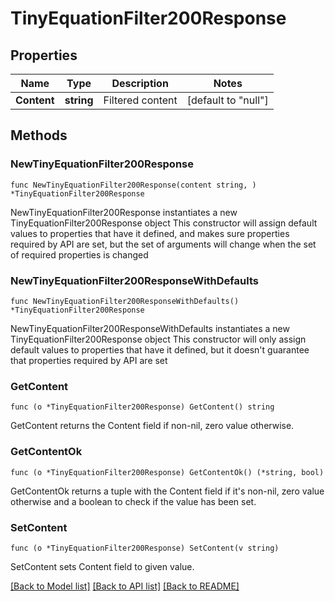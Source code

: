 # TinyEquationFilter200Response

## Properties

Name | Type | Description | Notes
------------ | ------------- | ------------- | -------------
**Content** | **string** | Filtered content | [default to "null"]

## Methods

### NewTinyEquationFilter200Response

`func NewTinyEquationFilter200Response(content string, ) *TinyEquationFilter200Response`

NewTinyEquationFilter200Response instantiates a new TinyEquationFilter200Response object
This constructor will assign default values to properties that have it defined,
and makes sure properties required by API are set, but the set of arguments
will change when the set of required properties is changed

### NewTinyEquationFilter200ResponseWithDefaults

`func NewTinyEquationFilter200ResponseWithDefaults() *TinyEquationFilter200Response`

NewTinyEquationFilter200ResponseWithDefaults instantiates a new TinyEquationFilter200Response object
This constructor will only assign default values to properties that have it defined,
but it doesn't guarantee that properties required by API are set

### GetContent

`func (o *TinyEquationFilter200Response) GetContent() string`

GetContent returns the Content field if non-nil, zero value otherwise.

### GetContentOk

`func (o *TinyEquationFilter200Response) GetContentOk() (*string, bool)`

GetContentOk returns a tuple with the Content field if it's non-nil, zero value otherwise
and a boolean to check if the value has been set.

### SetContent

`func (o *TinyEquationFilter200Response) SetContent(v string)`

SetContent sets Content field to given value.



[[Back to Model list]](../README.md#documentation-for-models) [[Back to API list]](../README.md#documentation-for-api-endpoints) [[Back to README]](../README.md)


